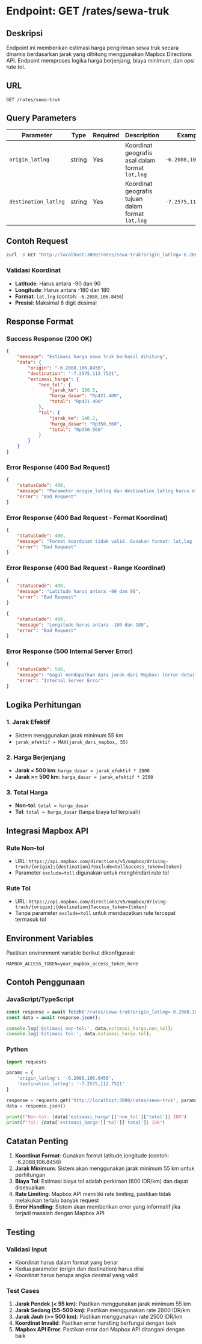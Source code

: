 # Endpoint: GET /rates/sewa-truk

## Deskripsi
Endpoint ini memberikan estimasi harga pengiriman sewa truk secara dinamis berdasarkan jarak yang dihitung menggunakan Mapbox Directions API. Endpoint memproses logika harga berjenjang, biaya minimum, dan opsi rute tol.

## URL
```
GET /rates/sewa-truk
```

## Query Parameters
| Parameter | Type | Required | Description | Example |
|-----------|------|----------|-------------|---------|
| `origin_latlng` | string | Yes | Koordinat geografis asal dalam format `lat,lng` | `-6.2088,106.8456` |
| `destination_latlng` | string | Yes | Koordinat geografis tujuan dalam format `lat,lng` | `-7.2575,112.7521` |

## Contoh Request
```bash
curl -X GET "http://localhost:3000/rates/sewa-truk?origin_latlng=-6.2088,106.8456&destination_latlng=-7.2575,112.7521"
```

### Validasi Koordinat
- **Latitude**: Harus antara -90 dan 90
- **Longitude**: Harus antara -180 dan 180
- **Format**: `lat,lng` (contoh: `-6.2088,106.8456`)
- **Presisi**: Maksimal 6 digit desimal

## Response Format

### Success Response (200 OK)
```json
{
    "message": "Estimasi harga sewa truk berhasil dihitung",
    "data": {
        "origin": "-6.2088,106.8456",
        "destination": "-7.2575,112.7521",
        "estimasi_harga": {
            "non_tol": {
                "jarak_km": 150.5,
                "harga_dasar": "Rp421.400",
                "total": "Rp421.400"
            },
            "tol": {
                "jarak_km": 140.2,
                "harga_dasar": "Rp350.560",
                "total": "Rp350.560"
            }
        }
    }
}
```

### Error Response (400 Bad Request)
```json
{
    "statusCode": 400,
    "message": "Parameter origin_latlng dan destination_latlng harus diisi",
    "error": "Bad Request"
}
```

### Error Response (400 Bad Request - Format Koordinat)
```json
{
    "statusCode": 400,
    "message": "Format koordinat tidak valid. Gunakan format: lat,lng (contoh: -6.2088,106.8456)",
    "error": "Bad Request"
}
```

### Error Response (400 Bad Request - Range Koordinat)
```json
{
    "statusCode": 400,
    "message": "Latitude harus antara -90 dan 90",
    "error": "Bad Request"
}
```

```json
{
    "statusCode": 400,
    "message": "Longitude harus antara -180 dan 180",
    "error": "Bad Request"
}
```

### Error Response (500 Internal Server Error)
```json
{
    "statusCode": 500,
    "message": "Gagal mendapatkan data jarak dari Mapbox: [error details]",
    "error": "Internal Server Error"
}
```

## Logika Perhitungan

### 1. Jarak Efektif
- Sistem menggunakan jarak minimum 55 km
- `jarak_efektif = MAX(jarak_dari_mapbox, 55)`

### 2. Harga Berjenjang
- **Jarak < 500 km**: `harga_dasar = jarak_efektif * 2800`
- **Jarak >= 500 km**: `harga_dasar = jarak_efektif * 2500`

### 3. Total Harga
- **Non-tol**: `total = harga_dasar`
- **Tol**: `total = harga_dasar` (tanpa biaya tol terpisah)

## Integrasi Mapbox API

### Rute Non-tol
- URL: `https://api.mapbox.com/directions/v5/mapbox/driving-truck/{origin};{destination}?exclude=toll&access_token={token}`
- Parameter `exclude=toll` digunakan untuk menghindari rute tol

### Rute Tol
- URL: `https://api.mapbox.com/directions/v5/mapbox/driving-truck/{origin};{destination}?access_token={token}`
- Tanpa parameter `exclude=toll` untuk mendapatkan rute tercepat termasuk tol

## Environment Variables

Pastikan environment variable berikut dikonfigurasi:
```env
MAPBOX_ACCESS_TOKEN=your_mapbox_access_token_here
```

## Contoh Penggunaan

### JavaScript/TypeScript
```typescript
const response = await fetch('/rates/sewa-truk?origin_latlng=-6.2088,106.8456&destination_latlng=-7.2575,112.7521');
const data = await response.json();

console.log('Estimasi non-tol:', data.estimasi_harga.non_tol);
console.log('Estimasi tol:', data.estimasi_harga.tol);
```

### Python
```python
import requests

params = {
    'origin_latlng': '-6.2088,106.8456',
    'destination_latlng': '-7.2575,112.7521'
}

response = requests.get('http://localhost:3000/rates/sewa-truk', params=params)
data = response.json()

print(f"Non-tol: {data['estimasi_harga']['non_tol']['total']} IDR")
print(f"Tol: {data['estimasi_harga']['tol']['total']} IDR")
```

## Catatan Penting

1. **Koordinat Format**: Gunakan format latitude,longitude (contoh: -6.2088,106.8456)
2. **Jarak Minimum**: Sistem akan menggunakan jarak minimum 55 km untuk perhitungan
3. **Biaya Tol**: Estimasi biaya tol adalah perkiraan (600 IDR/km) dan dapat disesuaikan
4. **Rate Limiting**: Mapbox API memiliki rate limiting, pastikan tidak melakukan terlalu banyak request
5. **Error Handling**: Sistem akan memberikan error yang informatif jika terjadi masalah dengan Mapbox API

## Testing

### Validasi Input
- Koordinat harus dalam format yang benar
- Kedua parameter (origin dan destination) harus diisi
- Koordinat harus berupa angka desimal yang valid

### Test Cases
1. **Jarak Pendek (< 55 km)**: Pastikan menggunakan jarak minimum 55 km
2. **Jarak Sedang (55-500 km)**: Pastikan menggunakan rate 2800 IDR/km
3. **Jarak Jauh (>= 500 km)**: Pastikan menggunakan rate 2500 IDR/km
4. **Koordinat Invalid**: Pastikan error handling berfungsi dengan baik
5. **Mapbox API Error**: Pastikan error dari Mapbox API ditangani dengan baik
